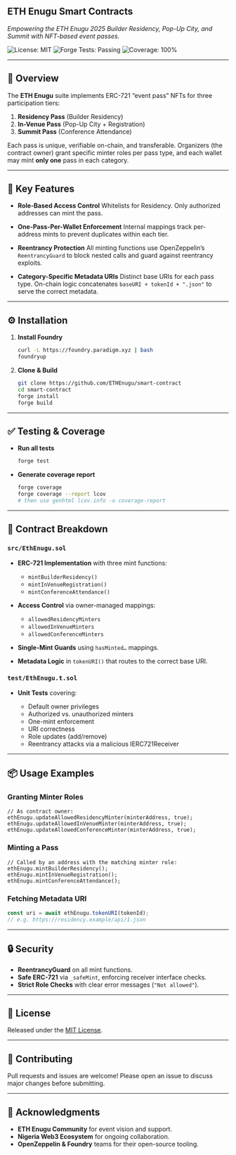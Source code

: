 ## ETH Enugu Smart Contracts

*Empowering the ETH Enugu 2025 Builder Residency, Pop-Up City, and Summit with NFT-based event passes.*

![License: MIT](https://img.shields.io/badge/License-MIT-blue.svg)
![Forge Tests: Passing](https://img.shields.io/badge/Forge%20Tests-passing-brightgreen.svg)
![Coverage: 100%](https://img.shields.io/badge/Coverage-100%25-brightgreen.svg)

---

## 🚀 Overview

The **ETH Enugu** suite implements ERC-721 “event pass” NFTs for three participation tiers:

1. **Residency Pass** (Builder Residency)
2. **In-Venue Pass** (Pop-Up City + Registration)
3. **Summit Pass** (Conference Attendance)

Each pass is unique, verifiable on-chain, and transferable. Organizers (the contract owner) grant specific minter roles per pass type, and each wallet may mint **only one** pass in each category.

---

## 🔑 Key Features

* **Role-Based Access Control**
  Whitelists for Residency. Only authorized addresses can mint the pass.

* **One-Pass-Per-Wallet Enforcement**
  Internal mappings track per-address mints to prevent duplicates within each tier.

* **Reentrancy Protection**
  All minting functions use OpenZeppelin’s `ReentrancyGuard` to block nested calls and guard against reentrancy exploits.

* **Category-Specific Metadata URIs**
  Distinct base URIs for each pass type. On-chain logic concatenates `baseURI + tokenId + ".json"` to serve the correct metadata.

---

## ⚙️ Installation

1. **Install Foundry**

   ```bash
   curl -L https://foundry.paradigm.xyz | bash
   foundryup
   ```
2. **Clone & Build**

   ```bash
   git clone https://github.com/ETHEnugu/smart-contract
   cd smart-contract
   forge install
   forge build
   ```

---

## ✅ Testing & Coverage

* **Run all tests**

  ```bash
  forge test
  ```
* **Generate coverage report**

  ```bash
  forge coverage
  forge coverage --report lcov
  # then use genhtml lcov.info -o coverage-report
  ```

---

## 📄 Contract Breakdown

### `src/EthEnugu.sol`

* **ERC-721 Implementation** with three mint functions:

  * `mintBuilderResidency()`
  * `mintInVenueRegistration()`
  * `mintConferenceAttendance()`
* **Access Control** via owner-managed mappings:

  * `allowedResidencyMinters`
  * `allowedInVenueMinters`
  * `allowedConferenceMinters`
* **Single-Mint Guards** using `hasMinted…` mappings.
* **Metadata Logic** in `tokenURI()` that routes to the correct base URI.

### `test/EthEnugu.t.sol`

* **Unit Tests** covering:

  * Default owner privileges
  * Authorized vs. unauthorized minters
  * One-mint enforcement
  * URI correctness
  * Role updates (add/remove)
  * Reentrancy attacks via a malicious IERC721Receiver

---

## 📦 Usage Examples

### Granting Minter Roles

```solidity
// As contract owner:
ethEnugu.updateAllowedResidencyMinter(minterAddress, true);
ethEnugu.updateAllowedInVenueMinter(minterAddress, true);
ethEnugu.updateAllowedConferenceMinter(minterAddress, true);
```

### Minting a Pass

```solidity
// Called by an address with the matching minter role:
ethEnugu.mintBuilderResidency();
ethEnugu.mintInVenueRegistration();
ethEnugu.mintConferenceAttendance();
```

### Fetching Metadata URI

```js
const uri = await ethEnugu.tokenURI(tokenId);
// e.g. https://residency.example/api/1.json
```

---

## 🔒 Security

* **ReentrancyGuard** on all mint functions.
* **Safe ERC-721** via `_safeMint`, enforcing receiver interface checks.
* **Strict Role Checks** with clear error messages (`"Not allowed"`).

---

## 📜 License

Released under the [MIT License](LICENSE).

---

## 🤝 Contributing

Pull requests and issues are welcome! Please open an issue to discuss major changes before submitting.

---

## 🙏 Acknowledgments

* **ETH Enugu Community** for event vision and support.
* **Nigeria Web3 Ecosystem** for ongoing collaboration.
* **OpenZeppelin & Foundry** teams for their open-source tooling.
